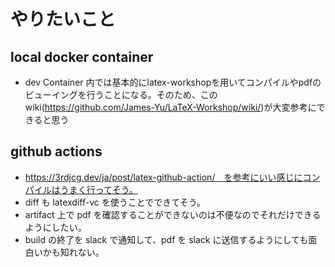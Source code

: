# やりたいこと

## local docker container 
- dev Container 内では基本的にlatex-workshopを用いてコンパイルやpdfのビューイングを行うことになる。そのため、このwiki(https://github.com/James-Yu/LaTeX-Workshop/wiki/)が大変参考にできると思う

## github actions 
- https://3rdjcg.dev/ja/post/latex-github-action/　を参考にいい感じにコンパイルはうまく行ってそう。
- diff も latexdiff-vc を使うことでできてそう。
- artifact 上で pdf を確認することができないのは不便なのでそれだけできるようにしたい。
- build の終了を slack で通知して、pdf を slack に送信するようにしても面白いかも知れない。
